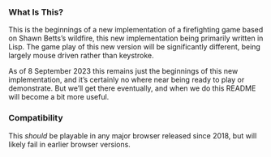 ### What Is This?

This is the beginnings of a new implementation of a firefighting game based on Shawn Betts’s wildfire,
this new implementation being primarily written in Lisp. The game play of this new version will be
significantly different, being largely mouse driven rather than keystroke.

As of 8 September 2023 this remains just the beginnings of this new implementation, and it’s
certainly no where near being ready to play or demonstrate. But we’ll get there eventually,
and when we do this README will become a bit more useful.

### Compatibility

This *should* be playable in any major browser released since 2018, but will likely fail in earlier browser versions.

